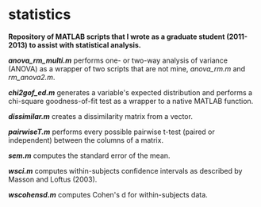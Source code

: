 statistics
==========
**Repository of MATLAB scripts that I wrote as a graduate student (2011-2013) to assist with statistical analysis.**



***anova_rm_multi.m*** performs one- or two-way analysis of variance (ANOVA) as a wrapper of two scripts that are not mine, *anova_rm.m* and *rm_anova2.m*.

***chi2gof_ed.m*** generates a variable's expected distribution and performs a chi-square goodness-of-fit test as a wrapper to a native MATLAB function.

***dissimilar.m*** creates a dissimilarity matrix from a vector.

***pairwiseT.m*** performs every possible pairwise t-test (paired or independent) between the columns of a matrix.

***sem.m*** computes the standard error of the mean.

***wsci.m*** computes within-subjects confidence intervals as described by Masson and Loftus (2003).

***wscohensd.m*** computes Cohen's d for within-subjects data.
